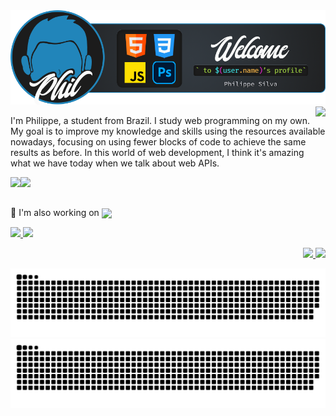 <img src="src/banner-github-profile.png">

<img src="https://github-readme-stats.vercel.app/api?username=srphilippe&hide=stars&show_icons=true&card_width=250&theme=city_lights" align="right">

<p>I'm Philippe, a student from Brazil. I study web programming on my own. My goal is to improve my knowledge and skills using the resources available nowadays, focusing on using fewer blocks of code to achieve the same results as before. In this world of web development, I think it's amazing what we have today when we talk about web APIs.</p>




<img align="left" src="https://img.shields.io/badge/I'm currently learning-blue?style=for-the-badge">
<img align="left" src="https://skillicons.dev/icons?i=webpack,nodejs,react" style="margin-right: 2rem"><br /><br />
<p>🔭 I'm also working on <a href="https://srphilippe.github.io/phil-portfolio/" target="_blank" rel="noopener"><img style="vertical-align:middle;" src="https://img.shields.io/badge/this project-2185ba?style=flat"></a>
</p>

<a href="https://" target="_blank" rel="noopener">
<img src="https://img.shields.io/badge/Discord-5865F2?style=plastic&logo=discord&logoColor=FFF">
</a>
<a href="https://" target="_blank" rel="noopener">
<img src="https://img.shields.io/badge/Spotify-1DB954?style=plastic&logo=spotify&logoColor=FFF">
</a>

<p align="right">
    <a href="https://instagram.com/elpelippe" target="_blank" rel="noopener">
        <img src="https://img.shields.io/badge/Instagram-E4405F?style=for-the-badge&logo=instagram&logoColor=FFF">
    </a>
    <a href="https://linkedin.com/in/philippehenrique/" target="_blank" rel="noopener">
        <img src="https://img.shields.io/badge/Linkedin-0A66C2?style=for-the-badge&logo=linkedin&logoColor=FFF">
    </a>
</p>

![GitHub Snake Light](https://raw.githubusercontent.com/SrPhilippe/SrPhilippe/output/github-contribution-grid-snake.svg#gh-light-mode-only)
![GitHub Snake dark](https://raw.githubusercontent.com/SrPhilippe/SrPhilippe/output/github-contribution-grid-snake-dark.svg#gh-dark-mode-only)
